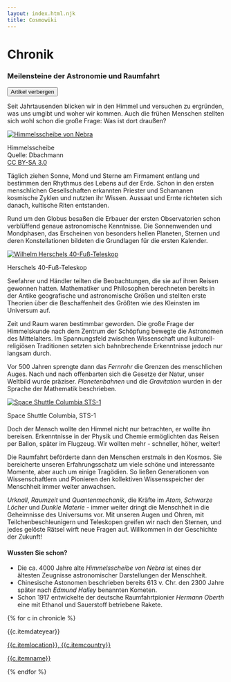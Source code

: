 ```yaml
---
layout: index.html.njk
title: Cosmowiki
---
```

<main>
  <div id="siteTitle" class="events pure-u-1 center">
    <div id="siteTitleContainer">
      <h1>Chronik</h1>
      <h3>Meilensteine der Astronomie und Raumfahrt</h3>
    </div>
  </div>
  <div id="summary" class="module pure-u-1 left">
    <div id="summaryContainer">
      <button id="summaryToggleButton">Artikel verbergen</button>
      <div id="summaryTeaser">
        <p class="summary-text"> Seit Jahrtausenden blicken wir in den Himmel und versuchen zu ergründen, was uns
          umgibt und woher wir kommen. Auch die frühen Menschen stellten sich wohl schon die große Frage: Was ist
          dort draußen?</p>
      </div>
      <div id="summaryRest">
        <div class="summary-img float-left size-md">
          <a href="../../img/events/nebra_lg.jpg" title="Himmelsscheibe von Nebra - Großansicht"><img
              src="../../img/events/nebra_sm.jpg" alt="Himmelsscheibe von Nebra" /></a>
          <p class="summary-img-text">Himmelsscheibe<br />Quelle: Dbachmann<br /><a
              href="http://creativecommons.org/licenses/by-sa/3.0/" title="CC BY-SA 3.0">CC BY-SA 3.0</a></p>
        </div>
        <p class="summary-text">Täglich ziehen Sonne, Mond und Sterne am Firmament entlang und bestimmen den
          Rhythmus des Lebens auf der Erde. Schon in den ersten menschlichen Gesellschaften erkannten Priester und
          Schamanen kosmische Zyklen und nutzten ihr Wissen. Aussaat und Ernte richteten sich danach, kultische
          Riten entstanden.</p>
        <p class="summary-text"> Rund um den Globus besaßen die Erbauer der ersten Observatorien schon verblüffend
          genaue astronomische Kenntnisse. Die Sonnenwenden und Mondphasen, das Erscheinen von besonders hellen
          Planeten, Sternen und deren Konstellationen bildeten die Grundlagen für die ersten Kalender.</p>
        <div class="summary-img float-right size-xl">
          <a href="../../img/events/herschel_telescope_lg.jpg"
            title="Wilhelm Herschels 40-Fuß-Teleskop - Großansicht"><img
              src="../../img/events/herschel_telescope_sm.jpg" alt="Wilhelm Herschels 40-Fuß-Teleskop" /></a>
          <p class="summary-img-text">Herschels 40-Fuß-Teleskop</p>
        </div>
        <p class="summary-text">Seefahrer und Händler teilten die Beobachtungen, die sie auf ihren Reisen gewonnen
          hatten. Mathematiker und Philosophen berechneten bereits in der Antike geografische und astronomische
          Größen und stellten erste Theorien über die Beschaffenheit des Größten wie des Kleinsten im Universum
          auf.</p>
        <p class="summary-text">Zeit und Raum waren bestimmbar geworden. Die große Frage der Himmelskunde nach dem
          Zentrum der Schöpfung bewegte die Astronomen des Mittelalters. Im Spannungsfeld zwischen Wissenschaft
          und kulturell-religiösen Traditionen setzten sich bahnbrechende Erkenntnisse jedoch nur langsam durch.
        </p>
        <p class="summary-text">Vor 500 Jahren sprengte dann das <em>Fernrohr</em> die Grenzen des menschlichen
          Auges. Nach und nach offenbarten sich die Gesetze der Natur, unser Weltbild wurde präziser.
          <em>Planetenbahnen</em> und die <em>Gravitation</em> wurden in der Sprache der Mathematik beschrieben.
        </p>
        <div class="summary-img float-left size-lg">
          <a href="../../img/events/Columbia_sts-1_lg.jpg" title="Space Shuttle Columbia STS-1 - Großansicht"><img
              src="../../img/events/Columbia_sts-1_sm.jpg" alt="Space Shuttle Columbia STS-1" /></a>
          <p class="summary-img-text">Space Shuttle Columbia, STS-1</p>
        </div>
        <p class="summary-text">Doch der Mensch wollte den Himmel nicht nur betrachten, er wollte ihn bereisen.
          Erkenntnisse in der Physik und Chemie ermöglichten das Reisen per Ballon, später im Flugzeug. Wir
          wollten mehr - schneller, höher, weiter!</p>
        <p class="summary-text">Die Raumfahrt beförderte dann den Menschen erstmals in den Kosmos. Sie bereicherte
          unseren Erfahrungsschatz um viele schöne und interessante Momente, aber auch um einige Tragödien. So
          ließen Generationen von Wissenschaftlern und Pionieren den kollektiven Wissensspeicher der Menschheit
          immer weiter anwachsen.</p>
        <p class="summary-text"><em>Urknall</em>, <em>Raumzeit</em> und <em>Quantenmechanik</em>, die Kräfte im
          <em>Atom</em>, <em>Schwarze Löcher</em> und <em>Dunkle Materie</em> - immer weiter dringt die Menschheit
          in die Geheimnisse des Universums vor. Mit unseren Augen und Ohren, mit Teilchenbeschleunigern und
          Teleskopen greifen wir nach den Sternen, und jedes gelöste Rätsel wirft neue Fragen auf. Willkommen in
          der Geschichte der Zukunft!</p>
        <h4>Wussten Sie schon?</h4>
        <ul class="summary-list">
          <li>Die ca. 4000 Jahre alte <em>Himmelsscheibe von Nebra</em> ist eines der ältesten Zeugnisse
            astronomischer Darstellungen der Menschheit.</li>
          <li>Chinesische Astonomen beschrieben bereits 613 v. Chr. den 2300 Jahre später nach <em>Edmund
              Halley</em> benannten Kometen.</li>
          <li>Schon 1917 entwickelte der deutsche Raumfahrtpionier <em>Hermann Oberth</em> eine mit Ethanol und
            Sauerstoff betriebene Rakete.</li>
        </ul>
      </div>
    </div>
  </div>
  <div id="dataArea" class="events module pure-u-1">
    <div id="timeline">
{% for c in chronicle %}
<div class="event-container">
    <div class="event-circle"></div>
    <div class="event-arrow"></div>
    <div class="event-content">
        <p class="event-date">{{c.itemdateyear}}</p>
        <p class="event-place"><a href="geo:-0.126969,29.600403" title="Ishango, Kongo auf der Karte anzeigen">{{c.itemlocation}}, {{c.itemcountry}}</a></p>
        <p class="event-name"><a href="{{c.itemurl}}" name="{{c.itemname}}">{{c.itemname}}</a></p>
    </div>
</div>
{% endfor %}
    </div>
  </div>
</main>